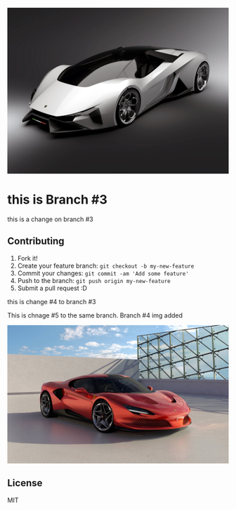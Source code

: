 ![Hello](Banner_img.jpg "Car img")

# this is Branch #3

this is a change on branch #3


## Contributing

1. Fork it!
2. Create your feature branch: `git checkout -b my-new-feature`
3. Commit your changes: `git commit -am 'Add some feature'`
4. Push to the branch: `git push origin my-new-feature`
5. Submit a pull request :D

this is change #4 to branch #3

This is chnage #5 to the same branch. Branch #4 img added



![Hello](Ferrari_banner.jpg "Car img")

## License
MIT
